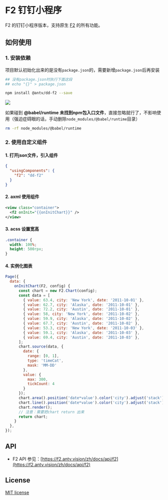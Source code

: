 # F2 钉钉小程序

F2 的钉钉小程序版本，支持原生 [F2](https://f2.antv.vision/) 的所有功能。

## 如何使用
### 1. 安装依赖
项目默认初始化出来的是没有`package.json`的，需要新增`package.json`后再安装

```bash
## 没有package.json时执行下面这段
## echo "{}" > package.json

npm install @antv/dd-f2 --save
```

![](https://gw.alipayobjects.com/zos/rmsportal/kORAowbzpNioXseBQoxC.png#align=left&display=inline&height=746&originHeight=746&originWidth=392&status=done&style=none&width=392)

如果碰到 **@babel/runtime 未找到npm包入口文件**，直接忽略就行了，不影响使用（强迫症碍眼的话，手动删除`node_modules/@babel/runtime`目录）
```bash
rm -rf node_modules/@babel/runtime
```
### 2. 使用自定义组件
#### 1. 打开json文件，引入组件
```json
{
  "usingComponents": {
    "f2": "dd-f2"
  }
}
```

#### 2. axml 使用组件
```xml
<view class="container">
  <f2 onInit="{{onInitChart}}" />
</view>
```

#### 3. acss 设置宽高
```css
.container {
  width: 100%;
  height: 500rpx;
}
```

#### 4. 实例化图表
```js
Page({
  data: {
    onInitChart(F2, config) {
      const chart = new F2.Chart(config);
      const data = [
        { value: 63.4, city: 'New York', date: '2011-10-01' },
        { value: 62.7, city: 'Alaska', date: '2011-10-01' },
        { value: 72.2, city: 'Austin', date: '2011-10-01' },
        { value: 58, city: 'New York', date: '2011-10-02' },
        { value: 59.9, city: 'Alaska', date: '2011-10-02' },
        { value: 67.7, city: 'Austin', date: '2011-10-02' },
        { value: 53.3, city: 'New York', date: '2011-10-03' },
        { value: 59.1, city: 'Alaska', date: '2011-10-03' },
        { value: 69.4, city: 'Austin', date: '2011-10-03' },
      ];
      chart.source(data, {
        date: {
          range: [0, 1],
          type: 'timeCat',
          mask: 'MM-DD'
        },
        value: {
          max: 300,
          tickCount: 4
        }
      });
      chart.area().position('date*value').color('city').adjust('stack');
      chart.line().position('date*value').color('city').adjust('stack');
      chart.render();
      // 注意：需要把chart return 出来
      return chart;
    }
  },
});
```

## API

- F2 API 参见：[https://f2.antv.vision/zh/docs/api/f2](https://f2.antv.vision/zh/docs/api/f2)

## License

[MIT license](https://github.com/antvis/wx-f2/blob/master/LICENSE)
